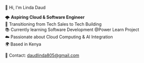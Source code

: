  👋 Hi, I'm Linda Daud

🌩️ **Aspiring Cloud & Software Engineer**  
🎯 Transitioning from Tech Sales to Tech Building  
📚 Currently learning Software Development @Power Learn Project  
☁️ Passionate about Cloud Computing & AI Integration   
🌍 Based in Kenya 

📝 Contact: daudlinda805@gmail.com

<!---
LindaDaud/LindaDaud is a ✨ special ✨ repository because its `README.md` (this file) appears on your GitHub profile.
You can click the Preview link to take a look at your changes.
--->
